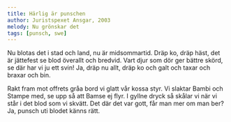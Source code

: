 ```yaml
---
title: Härlig är punschen
author: Juristspexet Ansgar, 2003
melody: Nu grönskar det
tags: [punsch, swe]
---
```


Nu blotas det i stad och land,
nu är midsommartid.
Dräp ko, dräp häst, det är jättefest
se blod överallt och bredvid.
Vart djur som dör ger bättre skörd,
se där har vi ju ett svin!
Ja, dräp nu allt, dräp ko och galt
och taxar och braxar och bin.

Rakt fram mot offrets gråa bord
vi glatt vår kossa styr.
Vi slaktar Bambi och Stampe med,
se upp så att Bamse ej flyr.
I gyllne dryck så skålar vi
när vi står i det blod som vi skvätt.
Det där det var gott, får man mer om man ber?
Ja, punsch uti blodet känns rätt.

